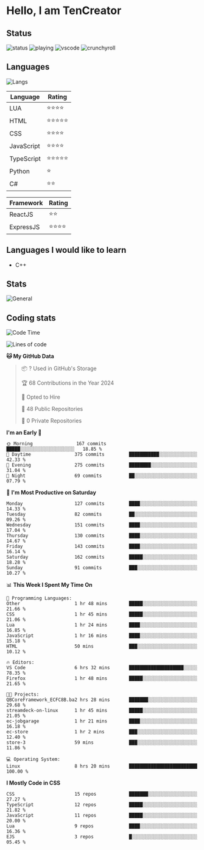# Hello, I am TenCreator

## Status
![status](https://api.statusbadges.me/badge/status/518334475038359555?simple=true&style=for-the-badge)
![playing](https://api.statusbadges.me/badge/playing/518334475038359555?style=for-the-badge)
![vscode](https://api.statusbadges.me/badge/vscode/518334475038359555?style=for-the-badge)
![crunchyroll](https://api.statusbadges.me/badge/crunchyroll/518334475038359555?style=for-the-badge)

## Languages
![Langs](https://github-readme-stats.vercel.app/api/top-langs/?username=tencreator&layout=compact&theme=radical)


|Language|Rating|
|--------|------|
|LUA|⭐️⭐️⭐️⭐️|
|HTML|⭐️⭐️⭐️⭐️⭐️|
|CSS|⭐️⭐️⭐️⭐️|
|JavaScript|⭐️⭐️⭐️⭐️|
|TypeScript|⭐️⭐️⭐️⭐️⭐️|
|Python|⭐️|
|C#|⭐️⭐️ |

|Framework|Rating|
|--------|------|
|ReactJS|⭐️⭐️|
|ExpressJS|⭐️⭐️⭐️⭐️|

## Languages I would like to learn
- C++

## Stats
![General](https://github-readme-stats.vercel.app/api?username=tencreator&show_icons=true&theme=radical)

## Coding stats
<!--START_SECTION:waka-->
![Code Time](http://img.shields.io/badge/Code%20Time-56%20hrs%2015%20mins-blue)

![Lines of code](https://img.shields.io/badge/From%20Hello%20World%20I%27ve%20Written-481.8%20thousand%20lines%20of%20code-blue)

**🐱 My GitHub Data** 

> 📦 ? Used in GitHub's Storage 
 > 
> 🏆 68 Contributions in the Year 2024
 > 
> 💼 Opted to Hire
 > 
> 📜 48 Public Repositories 
 > 
> 🔑 0 Private Repositories 
 > 
**I'm an Early 🐤** 

```text
🌞 Morning                167 commits         █████░░░░░░░░░░░░░░░░░░░░   18.85 % 
🌆 Daytime                375 commits         ███████████░░░░░░░░░░░░░░   42.33 % 
🌃 Evening                275 commits         ████████░░░░░░░░░░░░░░░░░   31.04 % 
🌙 Night                  69 commits          ██░░░░░░░░░░░░░░░░░░░░░░░   07.79 % 
```
📅 **I'm Most Productive on Saturday** 

```text
Monday                   127 commits         ████░░░░░░░░░░░░░░░░░░░░░   14.33 % 
Tuesday                  82 commits          ██░░░░░░░░░░░░░░░░░░░░░░░   09.26 % 
Wednesday                151 commits         ████░░░░░░░░░░░░░░░░░░░░░   17.04 % 
Thursday                 130 commits         ████░░░░░░░░░░░░░░░░░░░░░   14.67 % 
Friday                   143 commits         ████░░░░░░░░░░░░░░░░░░░░░   16.14 % 
Saturday                 162 commits         █████░░░░░░░░░░░░░░░░░░░░   18.28 % 
Sunday                   91 commits          ███░░░░░░░░░░░░░░░░░░░░░░   10.27 % 
```


📊 **This Week I Spent My Time On** 

```text
💬 Programming Languages: 
Other                    1 hr 48 mins        █████░░░░░░░░░░░░░░░░░░░░   21.66 % 
CSS                      1 hr 45 mins        █████░░░░░░░░░░░░░░░░░░░░   21.06 % 
Lua                      1 hr 24 mins        ████░░░░░░░░░░░░░░░░░░░░░   16.85 % 
JavaScript               1 hr 16 mins        ████░░░░░░░░░░░░░░░░░░░░░   15.18 % 
HTML                     50 mins             ███░░░░░░░░░░░░░░░░░░░░░░   10.12 % 

🔥 Editors: 
VS Code                  6 hrs 32 mins       ████████████████████░░░░░   78.35 % 
Firefox                  1 hr 48 mins        █████░░░░░░░░░░░░░░░░░░░░   21.65 % 

🐱‍💻 Projects: 
QBCoreFramework_ECFC8B.ba2 hrs 28 mins       ███████░░░░░░░░░░░░░░░░░░   29.68 % 
streamdeck-on-linux      1 hr 45 mins        █████░░░░░░░░░░░░░░░░░░░░   21.05 % 
ec-jobgarage             1 hr 21 mins        ████░░░░░░░░░░░░░░░░░░░░░   16.18 % 
ec-store                 1 hr 2 mins         ███░░░░░░░░░░░░░░░░░░░░░░   12.40 % 
store-3                  59 mins             ███░░░░░░░░░░░░░░░░░░░░░░   11.86 % 

💻 Operating System: 
Linux                    8 hrs 20 mins       █████████████████████████   100.00 % 
```

**I Mostly Code in CSS** 

```text
CSS                      15 repos            ███████░░░░░░░░░░░░░░░░░░   27.27 % 
TypeScript               12 repos            █████░░░░░░░░░░░░░░░░░░░░   21.82 % 
JavaScript               11 repos            █████░░░░░░░░░░░░░░░░░░░░   20.00 % 
Lua                      9 repos             ████░░░░░░░░░░░░░░░░░░░░░   16.36 % 
EJS                      3 repos             █░░░░░░░░░░░░░░░░░░░░░░░░   05.45 % 
```




<!--END_SECTION:waka-->
